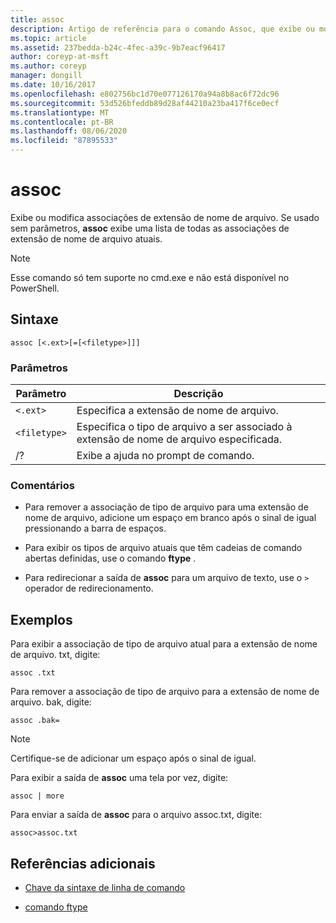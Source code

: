```yaml
---
title: assoc
description: Artigo de referência para o comando Assoc, que exibe ou modifica associações de extensão de nome de arquivo.
ms.topic: article
ms.assetid: 237bedda-b24c-4fec-a39c-9b7eacf96417
author: coreyp-at-msft
ms.author: coreyp
manager: dongill
ms.date: 10/16/2017
ms.openlocfilehash: e802756bc1d70e077126170a94a8b8ac6f72dc96
ms.sourcegitcommit: 53d526bfeddb89d28af44210a23ba417f6ce0ecf
ms.translationtype: MT
ms.contentlocale: pt-BR
ms.lasthandoff: 08/06/2020
ms.locfileid: "87895533"
---
```

# <a name="assoc"></a>assoc

Exibe ou modifica associações de extensão de nome de arquivo. Se usado sem parâmetros, **assoc** exibe uma lista de todas as associações de extensão de nome de arquivo atuais.

> [!NOTE]
> Esse comando só tem suporte no cmd.exe e não está disponível no PowerShell.

## <a name="syntax"></a>Sintaxe

```
assoc [<.ext>[=[<filetype>]]]
```

### <a name="parameters"></a>Parâmetros

| Parâmetro | Descrição |
| --------- | ----------- |
| `<.ext>` | Especifica a extensão de nome de arquivo. |
| `<filetype>` | Especifica o tipo de arquivo a ser associado à extensão de nome de arquivo especificada. |
| /? | Exibe a ajuda no prompt de comando. |

### <a name="remarks"></a>Comentários

- Para remover a associação de tipo de arquivo para uma extensão de nome de arquivo, adicione um espaço em branco após o sinal de igual pressionando a barra de espaços.

- Para exibir os tipos de arquivo atuais que têm cadeias de comando abertas definidas, use o comando **ftype** .

- Para redirecionar a saída de **assoc** para um arquivo de texto, use o `>` operador de redirecionamento.

## <a name="examples"></a>Exemplos

Para exibir a associação de tipo de arquivo atual para a extensão de nome de arquivo. txt, digite:

```
assoc .txt
```

Para remover a associação de tipo de arquivo para a extensão de nome de arquivo. bak, digite:

```
assoc .bak=
```

> [!NOTE]
> Certifique-se de adicionar um espaço após o sinal de igual.

Para exibir a saída de **assoc** uma tela por vez, digite:

```
assoc | more
```

Para enviar a saída de **assoc** para o arquivo assoc.txt, digite:

```
assoc>assoc.txt
```

## <a name="additional-references"></a>Referências adicionais

- [Chave da sintaxe de linha de comando](command-line-syntax-key.md)

- [comando ftype](ftype.md)

